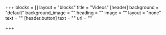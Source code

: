 +++
blocks = []
layout = "blocks"
title = "Videos"
[header]
background = "default"
background_image = ""
heading = ""
image = ""
layout = "none"
text = ""
[header.button]
text = ""
url = ""

+++
